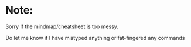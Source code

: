 # Note: 

Sorry if the mindmap/cheatsheet is too messy.

Do let me know if I have mistyped anything or fat-fingered any commands


